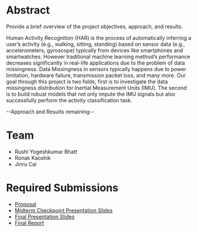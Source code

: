# Abstract

Provide a brief overview of the project objectives, approach, and results.

Human Activity Recognition (HAR) is the process of automatically inferring a user’s activity (e.g., walking, sitting, standing) based on sensor data (e.g., accelerometers, gyroscope) typically from devices like smartphones and smartwatches. However traditional machine learning method’s performance decreases significantly in real-life applications due to the problem of data missingness. Data Missingness in sensors typically happens due to power limitation, hardware failure, transmission packet loss, and many more. Our goal through this project is two folds, first is to investigate the data missingness distribution for Inertial Measurement Units (IMU). The second is to build robust models that not only impute the IMU signals but also successfully perform the activity classification task.

--Approach and Results remaining--

# Team

* Rushi Yogeshkumar Bhatt
* Ronak Kaoshik
* Jinru Cai

# Required Submissions

* [Proposal](proposal)
* [Midterm Checkpoint Presentation Slides](http://)
* [Final Presentation Slides](http://)
* [Final Report](report)
